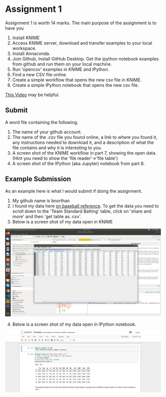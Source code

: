 # Assignment 1

Assignment 1 is worth 14 marks.  The main purpose of the assignment is to have you   

1. Install KNIME
2. Access KNIME server, download and transfer examples to your local workspace.
3. Install Annaconda.
4. Join Github, Install GitHub Desktop. Get the ipython notebook examples from github and run them on your local machine. 
5. Run 'opencsv' examples in KNIME and IPython. 
6. Find a new CSV file online.
7. Create a simple workflow that opens the new csv file in KNIME. 
8. Create a simple IPython notebook that opens the new csv file. 

[This Video](https://www.youtube.com/watch?v=9miEihigfGQ) may be helpful.  

## Submit

A word file containing the following. 

1.  The name of your github account.
2.  The name of the .csv file you found online, a link to where you found it, any instructions needed to download it, and a description of what the file contains and why it is interesting to you.  
3.  A screen shot of the KNIME workflow in part 7, showing the open data.  (Hint you need to show the 'file reader'->'file table')
4.  A screen shot of the IPython (aka Jupyter) notebook from part 8. 

## Example Submission

As an example here is what I would submit if doing the assignment.

1.  My github name is bnorthan
2.  I found my data here [on baseball reference](https://www.baseball-reference.com/leagues/AL/2016.shtml).  To get the data you need to scroll down to the 'Team Standard Batting' table, click on 'share and more' and then 'get table as .csv'. 
3.  Below is a screen shot of my data open in KNIME 

<img src="Ass1KNIME.jpg" width="700">  

4.  Below is a screen shot of my data open in IPython notebook.  

<img src="Ass1Python.jpg" width="700">  

